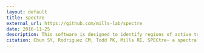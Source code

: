 ```yaml
---
layout: default
title: spectre 
external_url: https://github.com/mills-lab/spectre
date: 2016-11-25
description: This software is designed to identify regions of active translation from ribsome profiling sequence data. 
citation: Chun SY, Rodriguez CM, Todd PK, Mills RE. SPECtre- a spectral coherence-based classifier of actively translated transcripts from ribosome profiling sequence data. BMC Bioinformatics 2016 Nov 25, 17(1), 482
---
```

